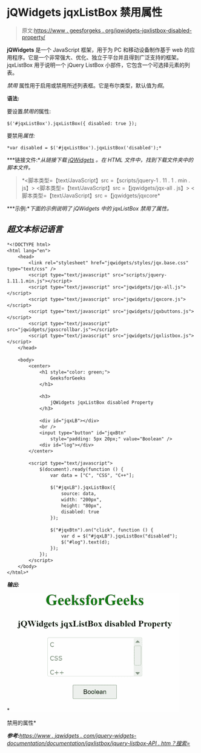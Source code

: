 # jQWidgets jqxListBox 禁用属性

> 原文:[https://www . geesforgeks . org/jqwidgets-jqxlistbox-disabled-property/](https://www.geeksforgeeks.org/jqwidgets-jqxlistbox-disabled-property/)

**jQWidgets** 是一个 JavaScript 框架，用于为 PC 和移动设备制作基于 web 的应用程序。它是一个非常强大、优化、独立于平台并且得到广泛支持的框架。jqxListBox 用于说明一个 jQuery ListBox 小部件，它包含一个可选择元素的列表。

*禁用* 属性用于启用或禁用所述列表框。它是布尔类型，默认值为*假*。

**语法:**

要设置*禁用的*属性:

```
$('#jqxListBox').jqxListBox({ disabled: true });  
```

要禁用*属性:*

```
*var disabled = $('#jqxListBox').jqxListBox('disabled');*
```

***链接文件:**从链接下载 [jQWidgets](https://www.jqwidgets.com/download/) 。在 HTML 文件中，找到下载文件夹中的脚本文件。*

> <link rel="”stylesheet”" href="”jqwidgets/styles/jqx.base.css”" type="”text/css”"> *<脚本类型=【text/JavaScript】src =【scripts/jquery-1 . 11 . 1 . min . js】></脚本>
> <脚本类型=【text/JavaScript】src =【jqwidgets/jqx-all . js】></脚本>
> <脚本类型=【text/JavaScript】src =【jqwidgets/jqxcore*

***示例:**下面的示例说明了 jQWidgets 中的 jqxListBox *禁用了*属性。*

## *超文本标记语言*

```
*<!DOCTYPE html>
<html lang="en">
    <head>
        <link rel="stylesheet" href="jqwidgets/styles/jqx.base.css" type="text/css" />
        <script type="text/javascript" src="scripts/jquery-1.11.1.min.js"></script>
        <script type="text/javascript" src="jqwidgets/jqx-all.js"></script>
        <script type="text/javascript" src="jqwidgets/jqxcore.js"></script>
        <script type="text/javascript" src="jqwidgets/jqxbuttons.js"></script>
        <script type="text/javascript" src="jqwidgets/jqxscrollbar.js"></script>
        <script type="text/javascript" src="jqwidgets/jqxlistbox.js"></script>
    </head>

    <body>
        <center>
            <h1 style="color: green;">
                GeeksforGeeks
            </h1>

            <h3>
                jQWidgets jqxListBox disabled Property
            </h3>

            <div id="jqxLB"></div>
            <br />
            <input type="button" id="jqxBtn" 
                style="padding: 5px 20px;" value="Boolean" />
            <div id="log"></div>
        </center>

        <script type="text/javascript">
            $(document).ready(function () {
                var data = ["C", "CSS", "C++"];

                $("#jqxLB").jqxListBox({
                    source: data,
                    width: "200px",
                    height: "80px",
                    disabled: true
                });

                $("#jqxBtn").on("click", function () {
                    var d = $("#jqxLB").jqxListBox("disabled");
                    $("#log").text(d);
                });
            });
        </script>
    </body>
</html>*
```

***输出:***

*![](img/7e7845e34d09ddeba9f379eec2a8dd60.png)

禁用的属性* 

***参考:**[https://www . jqwidgets . com/jquery-widgets-documentation/documentation/jqxlistbox/jquery-listbox-API . htm？搜索=](https://www.jqwidgets.com/jquery-widgets-documentation/documentation/jqxlistbox/jquery-listbox-api.htm?search=)*